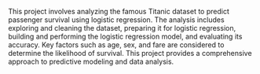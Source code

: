 This project involves analyzing the famous Titanic dataset to predict passenger survival using logistic regression. The analysis includes exploring and cleaning the dataset, preparing it for logistic regression, building and performing the logistic regression model, and evaluating its accuracy. Key factors such as age, sex, and fare are considered to determine the likelihood of survival. This project provides a comprehensive approach to predictive modeling and data analysis.

